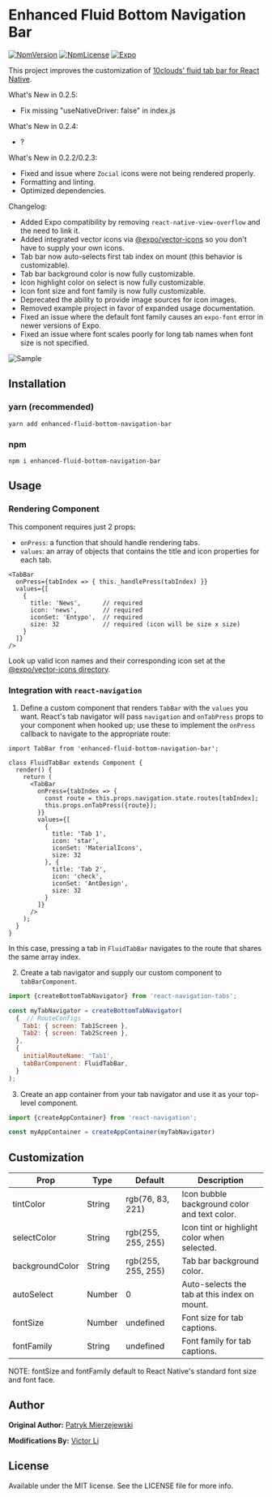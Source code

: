 # Enhanced Fluid Bottom Navigation Bar

[![NpmVersion](https://img.shields.io/npm/v/enhanced-fluid-bottom-navigation-bar.svg?style=flat-square)](https://www.npmjs.com/package/enhanced-fluid-bottom-navigation-bar)
[![NpmLicense](https://img.shields.io/npm/l/enhanced-fluid-bottom-navigation-bar.svg?style=flat-square)](https://www.npmjs.com/package/enhanced-fluid-bottom-navigation-bar)
[![Expo](https://img.shields.io/badge/expo-compatible-green.svg?style=flat-square)](https://expo.io/)

This project improves the customization of [10clouds' fluid tab bar for React Native](https://github.com/10clouds/FluidBottomNavigation-rn).

What's New in 0.2.5:
- Fix missing "useNativeDriver: false" in index.js

What's New in 0.2.4:
- ?

What's New in 0.2.2/0.2.3:
- Fixed and issue where `Zocial` icons were not being rendered properly.
- Formatting and linting.
- Optimized dependencies.

Changelog:
- Added Expo compatibility by removing `react-native-view-overflow` and the need to link it.
- Added integrated vector icons via [@expo/vector-icons](https://github.com/expo/vector-icons) so you don't have to supply your own icons.
- Tab bar now auto-selects first tab index on mount (this behavior is customizable).
- Tab bar background color is now fully customizable.
- Icon highlight color on select is now fully customizable.
- Icon font size and font family is now fully customizable.
- Deprecated the ability to provide image sources for icon images.
- Removed example project in favor of expanded usage documentation.
- Fixed an issue where the default font family causes an `expo-font` error in newer versions of Expo.
- Fixed an issue where font scales poorly for long tab names when font size is not specified.

![Sample](https://raw.githubusercontent.com/giovannimanzoni/Enhanced-Fluid-Bottom-Navigation-Bar/master/static/sample.gif)

## Installation

### yarn (recommended)
```
yarn add enhanced-fluid-bottom-navigation-bar
```

### npm
```
npm i enhanced-fluid-bottom-navigation-bar
```

## Usage

### Rendering Component
This component requires just 2 props:
- `onPress`: a function that should handle rendering tabs.
- `values`: an array of objects that contains the title and icon properties for each tab.

```JSX
<TabBar
  onPress={tabIndex => { this._handlePress(tabIndex) }}
  values={[
    {
      title: 'News',      // required
      icon: 'news',       // required
      iconSet: 'Entypo',  // required
      size: 32            // required (icon will be size x size)
    }
  ]}
/>
```

Look up valid icon names and their corresponding icon set at the [@expo/vector-icons directory](https://expo.github.io/vector-icons/).

### Integration with `react-navigation`
1. Define a custom component that renders `TabBar` with the `values` you want. React's tab navigator will pass `navigation` and `onTabPress` props to your component when hooked up; use these to implement the `onPress` callback to navigate to the appropriate route:

``` JSX
import TabBar from 'enhanced-fluid-bottom-navigation-bar';

class FluidTabBar extends Component {
  render() {
    return (
      <TabBar
        onPress={tabIndex => {
          const route = this.props.navigation.state.routes[tabIndex];
          this.props.onTabPress({route});
        }}
        values={[
          {
            title: 'Tab 1',
            icon: 'star',     
            iconSet: 'MaterialIcons',
            size: 32          
          }, {
            title: 'Tab 2',
            icon: 'check',     
            iconSet: 'AntDesign',
            size: 32          
          }
        ]}
      />
    );
  }
}
  ```
In this case, pressing a tab in `FluidTabBar` navigates to the route that shares the same array index.

2. Create a tab navigator and supply our custom component to `tabBarComponent`.
``` javascript
import {createBottomTabNavigator} from 'react-navigation-tabs';

const myTabNavigator = createBottomTabNavigator(
  {  // RouteConfigs
    Tab1: { screen: Tab1Screen },
    Tab2: { screen: Tab2Screen },
  },
  {
    initialRouteName: 'Tab1',
    tabBarComponent: FluidTabBar,
  }
);
```

3. Create an app container from your tab navigator and use it as your top-level component.
``` javascript
import {createAppContainer} from 'react-navigation';

const myAppContainer = createAppContainer(myTabNavigator)
```

## Customization

Prop | Type | Default | Description
--- | --- | --- | ---
tintColor | String | rgb(76, 83, 221) | Icon bubble background color and text color.
selectColor | String | rgb(255, 255, 255) | Icon tint or highlight color when selected.
backgroundColor | String | rgb(255, 255, 255) | Tab bar background color.
autoSelect | Number | 0 | Auto-selects the tab at this index on mount.
fontSize | Number | undefined | Font size for tab captions.
fontFamily | String | undefined | Font family for tab captions.

NOTE: fontSize and fontFamily default to React Native's standard font size and font face.

## Author

__Original Author:__ [Patryk Mierzejewski](https://github.com/pmierzejewski)

__Modifications By:__ [Victor Li](https://github.com/victorli08)

## License

Available under the MIT license. See the LICENSE file for more info.
